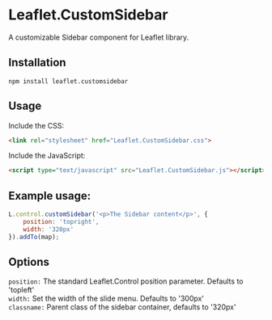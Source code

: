 # Leaflet.CustomSidebar

A customizable Sidebar component for Leaflet library.

## Installation

```
npm install leaflet.customsidebar
```

## Usage

Include the CSS:

```html
<link rel="stylesheet" href="Leaflet.CustomSidebar.css">
```


Include the JavaScript:

```html
<script type="text/javascript" src="Leaflet.CustomSidebar.js"></script>
```


## Example usage:

```javascript
L.control.customSidebar('<p>The Sidebar content</p>', {
    position: 'topright',
    width: '320px'
}).addTo(map);
```

## Options

`position:` The standard Leaflet.Control position parameter. Defaults to 'topleft'   
`width:` Set the width of the slide menu. Defaults to '300px'   
`classname:` Parent class of the sidebar container, defaults to '320px'